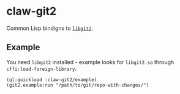 # claw-git2

Common Lisp bindigns to [`libgit2`](https://github.com/libgit2/libgit2).


## Example
You need `libgit2` installed - example looks for `libgit2.so` through `cffi:load-foreign-library`.

```common-lisp
(ql:quickload :claw-git2/example)
(git2.example:run "/path/to/git/repo-with-changes/")
```
